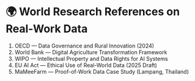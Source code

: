 # 🌍 World Research References on Real-Work Data

1. OECD — Data Governance and Rural Innovation (2024)
2. World Bank — Digital Agriculture Transformation Framework
3. WIPO — Intellectual Property and Data Rights for AI Systems
4. EU AI Act — Ethical Use of Real-World Data (2025 Draft)
5. MaMeeFarm — Proof-of-Work Data Case Study (Lampang, Thailand)
